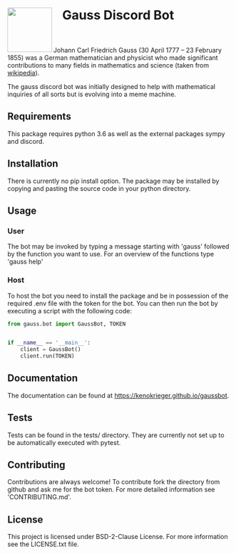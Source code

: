 # <img align="left" width="100" src="https://upload.wikimedia.org/wikipedia/commons/9/9b/Carl_Friedrich_Gauss.jpg"> 
# &nbsp;&nbsp;&nbsp;Gauss Discord Bot
<br/>
<br/>
Johann Carl Friedrich Gauss  (30 April 1777 – 23 February 1855)
was a German mathematician and physicist who made significant
contributions to many fields in mathematics and science 
(taken from <a href="https://en.wikipedia.org/wiki/Carl_Friedrich_Gauss">wikipedia</a>).

The gauss discord bot was initially designed to help with mathematical
inquiries of all sorts but is evolving into a meme machine.

## Requirements

This package requires python 3.6 as well as the external packages 
sympy and discord.

## Installation

There is currently no pip install option. The package may be installed by
copying and pasting the source code in your python directory.

## Usage

### User

The bot may be invoked by typing a message starting with 'gauss' followed by
the function you want to use. For an overview of the functions type 'gauss help'

### Host

To host the bot you need to install the package and be in possession of the
required .env file with the token for the bot. You can then run the bot by
executing a script with the following code:
```python
from gauss.bot import GaussBot, TOKEN


if __name__ == '__main__':
    client = GaussBot() 
    client.run(TOKEN) 
```

## Documentation

The documentation can be found at https://kenokrieger.github.io/gaussbot.

## Tests

Tests can be found in the tests/ directory. They are currently not set up
to be automatically executed with pytest.

## Contributing

Contributions are always welcome! To contribute fork the directory from
github and ask me for the bot token. For more detailed information see
'CONTRIBUTING.md'.

## License

This project is licensed under BSD-2-Clause License. For more information
see the LICENSE.txt file.
